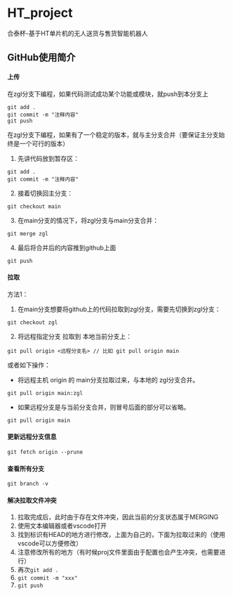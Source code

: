 



# HT_project

合泰杯-基于HT单片机的无人送货与售货智能机器人




## GitHub使用简介

#### 上传

在zgl分支下编程，如果代码测试成功某个功能或模块，就push到本分支上

```
git add .
git commit -m "注释内容"
git push
```



在zgl分支下编程，如果有了一个稳定的版本，就与主分支合并（要保证主分支始终是一个可行的版本）

1. 先讲代码放到暂存区：

```
git add .
git commit -m "注释内容"
```

2. 接着切换回主分支：

```
git checkout main
```

3. 在main分支的情况下，将zgl分支与main分支合并：

```
git merge zgl
```

4. 最后将合并后的内容推到github上面

```
git push
```



#### 拉取

方法1：

1. 在main分支想要将github上的代码拉取到zgl分支，需要先切换到zgl分支：

```
git checkout zgl
```

2. 将远程指定分支 拉取到 本地当前分支上：

```
git pull origin <远程分支名> // 比如 git pull origin main
```



或者如下操作：

- 将远程主机 origin 的 main分支拉取过来，与本地的 zgl分支合并。

```git
git pull origin main:zgl
```

- 如果远程分支是与当前分支合并，则冒号后面的部分可以省略。

```
git pull origin main
```

#### 更新远程分支信息
```
git fetch origin --prune
```

#### 查看所有分支
```
git branch -v
```

#### 解决拉取文件冲突
1. 拉取完成后，此时由于存在文件冲突，因此当前的分支状态属于MERGING
2. 使用文本编辑器或者vscode打开
2. 找到标识有HEAD的地方进行修改，上面为自己的，下面为拉取过来的（使用vscode可以方便修改）
3. 注意修改所有的地方（有时候proj文件里面由于配置也会产生冲突，也需要进行）
4. 再次```git add .```
5. ```git commit -m "xxx"```
6. ```git push```

